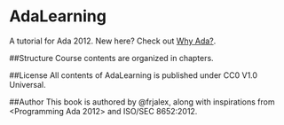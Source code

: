 # AdaLearning
A tutorial for Ada 2012. New here? Check out [Why Ada?](https://github.com/team5181/AdaLearning/blob/master/Why_Ada.md).

##Structure
Course contents are organized in chapters.

##License
All contents of AdaLearning is published under CC0 V1.0 Universal.

##Author
This book is authored by @frjalex, along with inspirations from <Programming Ada 2012> and ISO/SEC 8652:2012.
